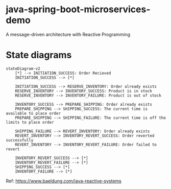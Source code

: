 # java-spring-boot-microservices-demo

A message-driven architecture with Reactive Programming

# State diagrams

```mermaid
stateDiagram-v2
    [*] --> INITIATION_SUCCESS: Order Recieved
    INITIATION_SUCCESS --> [*]

    INITIATION_SUCCESS --> RESERVE_INVENTORY: Order already exists
    RESERVE_INVENTORY --> INVENTORY_SUCCESS: Product is in stock
    RESERVE_INVENTORY --> INVENTORY_FAILURE: Product is out of stock
    
    INVENTORY_SUCCESS --> PREPARE_SHIPPING: Order already exists
    PREPARE_SHIPPING --> SHIPPING_SUCCESS: The current time is available to place order
    PREPARE_SHIPPING --> SHIPPING_FAILURE: The current time is off the limits to place order

    SHIPPING_FAILURE --> REVERT_INVENTORY: Order already exists
    REVERT_INVENTORY --> INVENTORY_REVERT_SUCCESS: Order reverted successfully
    REVERT_INVENTORY --> INVENTORY_REVERT_FAILURE: Order failed to revert
    
    INVENTORY_REVERT_SUCCESS --> [*]
    INVENTORY_REVERT_FAILURE --> [*]
    SHIPPING_SUCCESS --> [*]
    INVENTORY_FAILURE --> [*]

```
Ref: https://www.baeldung.com/java-reactive-systems
